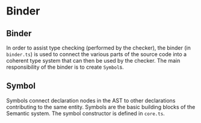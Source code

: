 # Binder

## Binder

In order to assist type checking (performed by the checker), the binder (in `binder.ts`) is used to connect the various parts of the source code into a coherent type system that can then be used by the checker. The main responsibility of the binder is to create `Symbol`s. 

## Symbol

Symbols connect declaration nodes in the AST to other declarations contributing to the same entity. Symbols are the basic building blocks of the Semantic system. The symbol constructor is defined in `core.ts`.